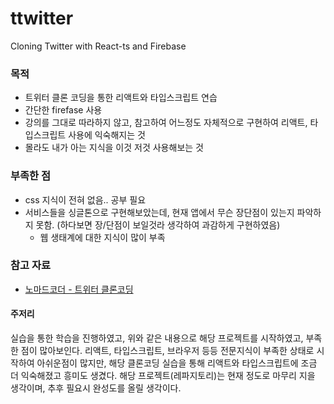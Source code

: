 # ttwitter
Cloning Twitter with React-ts and Firebase

### 목적
- 트위터 클론 코딩을 통한 리액트와 타입스크립트 연습
- 간단한 firefase 사용
- 강의를 그대로 따라하지 않고, 참고하여 어느정도 자체적으로 구현하여 리액트, 타입스크립트 사용에 익숙해지는 것
- 몰라도 내가 아는 지식을 이것 저것 사용해보는 것

### 부족한 점
 - css 지식이 전혀 없음.. 공부 필요
 - 서비스들을 싱글톤으로 구현해보았는데, 현재 앱에서 무슨 장단점이 있는지 파악하지 못함. (하다보면 장/단점이 보일것라 생각하여 과감하게 구현하였음)
   - 웹 생태계에 대한 지식이 많이 부족
  
### 참고 자료
 - [노마드코더 - 트위터 클론코딩](https://nomadcoders.co/nwitter?gad=1&gclid=Cj0KCQjwoK2mBhDzARIsADGbjepyWnMrSkHr8-DZTu7uzpDfcUfjPiLoPJKS2i_8p0Ny-UDGTkXLurAaAhJ0EALw_wcB)

#### 주저리
실습을 통한 학습을 진행하였고, 위와 같은 내용으로 해당 프로젝트를 시작하였고, 부족한 점이 많아보인다.
리액트, 타입스크립트, 브라우저 등등 전문지식이 부족한 상태로 시작하여 아쉬운점이 많지만, 해당 클론코딩 실습을 통해 리액트와 타입스크립트에 조금 더 익숙해졌고 흥미도 생겼다.
해당 프로젝트(레파지토리)는 현재 정도로 마무리 지을 생각이며, 추후 필요시 완성도를 올릴 생각이다.
